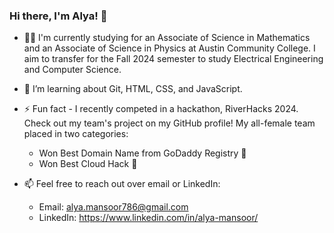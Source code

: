 ### Hi there, I'm Alya! 👋

- 👩‍🎓 I'm currently studying for an Associate of Science in Mathematics and an Associate of Science in Physics at Austin Community College. I aim to transfer for the Fall 2024 semester to study Electrical Engineering and Computer Science.

- 🌱 I’m learning about Git, HTML, CSS, and JavaScript.

- ⚡ Fun fact - I recently competed in a hackathon, RiverHacks 2024. Check out my team's project on my GitHub profile! My all-female team placed in two categories:
  - Won Best Domain Name from GoDaddy Registry 🎉
  - Won Best Cloud Hack 🎉

- 📫 Feel free to reach out over email or LinkedIn:
  - Email: alya.mansoor786@gmail.com
  - LinkedIn: https://www.linkedin.com/in/alya-mansoor/

<!--
**alya-mansoor/alya-mansoor** is a ✨ _special_ ✨ repository because its `README.md` (this file) appears on your GitHub profile.

Here are some ideas to get you started:

- 🔭 I’m currently working on ...
- 🌱 I’m currently learning ...
- 👯 I’m looking to collaborate on ...
- 🤔 I’m looking for help with ...
- 💬 Ask me about ...
- 📫 How to reach me: ...
- 😄 Pronouns: ...
- ⚡ Fun fact: ...
-->
